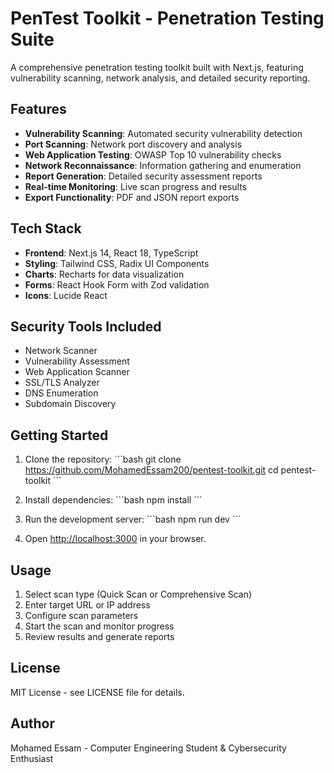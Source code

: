 # PenTest Toolkit - Penetration Testing Suite

A comprehensive penetration testing toolkit built with Next.js, featuring vulnerability scanning, network analysis, and detailed security reporting.

## Features

- **Vulnerability Scanning**: Automated security vulnerability detection
- **Port Scanning**: Network port discovery and analysis
- **Web Application Testing**: OWASP Top 10 vulnerability checks
- **Network Reconnaissance**: Information gathering and enumeration
- **Report Generation**: Detailed security assessment reports
- **Real-time Monitoring**: Live scan progress and results
- **Export Functionality**: PDF and JSON report exports

## Tech Stack

- **Frontend**: Next.js 14, React 18, TypeScript
- **Styling**: Tailwind CSS, Radix UI Components
- **Charts**: Recharts for data visualization
- **Forms**: React Hook Form with Zod validation
- **Icons**: Lucide React

## Security Tools Included

- Network Scanner
- Vulnerability Assessment
- Web Application Scanner
- SSL/TLS Analyzer
- DNS Enumeration
- Subdomain Discovery

## Getting Started

1. Clone the repository:
\`\`\`bash
git clone https://github.com/MohamedEssam200/pentest-toolkit.git
cd pentest-toolkit
\`\`\`

2. Install dependencies:
\`\`\`bash
npm install
\`\`\`

3. Run the development server:
\`\`\`bash
npm run dev
\`\`\`

4. Open [http://localhost:3000](http://localhost:3000) in your browser.

## Usage

1. Select scan type (Quick Scan or Comprehensive Scan)
2. Enter target URL or IP address
3. Configure scan parameters
4. Start the scan and monitor progress
5. Review results and generate reports

## License

MIT License - see LICENSE file for details.

## Author

Mohamed Essam - Computer Engineering Student & Cybersecurity Enthusiast
